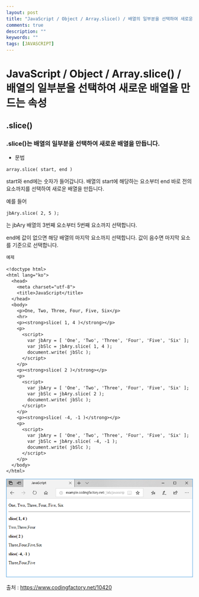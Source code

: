 ```yaml
---
layout: post
title: "JavaScript / Object / Array.slice() / 배열의 일부분을 선택하여 새로운 배열을 만드는 속성"
comments: true
description: ""
keywords: ""
tags: [JAVASCRIPT]
---
```


# JavaScript / Object / Array.slice() / 배열의 일부분을 선택하여 새로운 배열을 만드는 속성

## .slice()

### .slice()는 배열의 일부분을 선택하여 새로운 배열을 만듭니다.

- 문법

```
array.slice( start, end )
```

start와 end에는 숫자가 들어갑니다. 배열의 start에 해당하는 요소부터 end 바로 전의 요소까지를 선택하여 새로운 배열을 만듭니다. 

예를 들어

```
jbAry.slice( 2, 5 );
```

는 jbAry 배열의 3번째 요소부터 5번째 요소까지 선택합니다.

end에 값이 없으면 해당 배열의 마지막 요소까지 선택합니다. 값이 음수면 마지막 요소를 기준으로 선택합니다.

```
예제

<!doctype html>
<html lang="ko">
  <head>
    <meta charset="utf-8">
    <title>JavaScript</title>
  </head>
  <body>
    <p>One, Two, Three, Four, Five, Six</p>
    <hr>
    <p><strong>slice( 1, 4 )</strong></p>
    <p>
      <script>
        var jbAry = [ 'One', 'Two', 'Three', 'Four', 'Five', 'Six' ];
        var jbSlc = jbAry.slice( 1, 4 );
        document.write( jbSlc );
      </script>
    </p>
    <p><strong>slice( 2 )</strong></p>
    <p>
      <script>
        var jbAry = [ 'One', 'Two', 'Three', 'Four', 'Five', 'Six' ];
        var jbSlc = jbAry.slice( 2 );
        document.write( jbSlc );
      </script>
    </p>
    <p><strong>slice( -4, -1 )</strong></p>
    <p>
      <script>
        var jbAry = [ 'One', 'Two', 'Three', 'Four', 'Five', 'Six' ];
        var jbSlc = jbAry.slice( -4, -1 );
        document.write( jbSlc );
      </script>
    </p>
  </body>
</html>
```

![JavaScript-slice-01](/images/javascript/JavaScript-slice-01.png)

출처 : https://www.codingfactory.net/10420